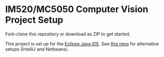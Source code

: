 # IM520/MC5050 Computer Vision Project Setup

Fork-clone this repository or download as ZIP to get started.



This project is set up for the [Eclipse Java IDE](https://www.eclipse.org/downloads/). 
See [this repo](https://github.com/imagingbook/imagej1-plugins-ide-setup) for alternative setups (IntelliJ and Netbeans).
